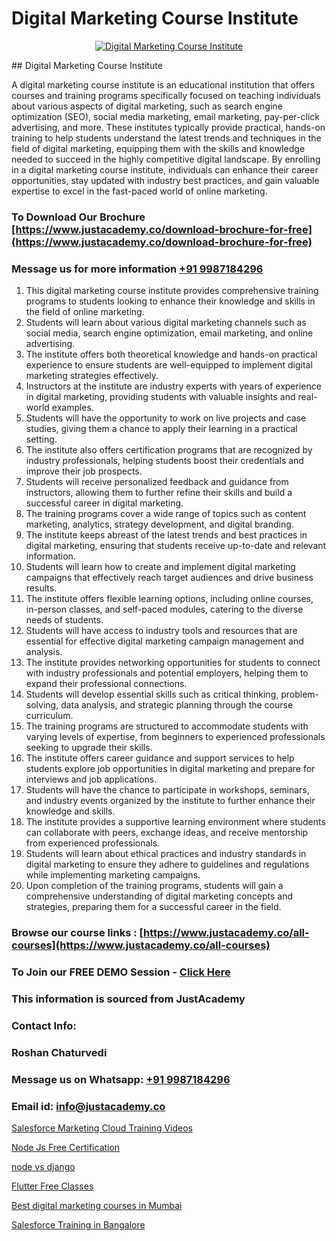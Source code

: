 # Digital Marketing Course Institute

<p align="center">
  <a href="https://justacademy.co/course-detail/digital-marketing">
    <img src="https://justacademy.co/storage2/course_image/1676636720_course_image.webp" alt="Digital Marketing Course Institute">
  </a>
</p>
## Digital Marketing Course Institute

A digital marketing course institute is an educational institution that offers courses and training programs specifically focused on teaching individuals about various aspects of digital marketing, such as search engine optimization (SEO), social media marketing, email marketing, pay-per-click advertising, and more. These institutes typically provide practical, hands-on training to help students understand the latest trends and techniques in the field of digital marketing, equipping them with the skills and knowledge needed to succeed in the highly competitive digital landscape. By enrolling in a digital marketing course institute, individuals can enhance their career opportunities, stay updated with industry best practices, and gain valuable expertise to excel in the fast-paced world of online marketing.
### To Download Our Brochure [https://www.justacademy.co/download-brochure-for-free](https://www.justacademy.co/download-brochure-for-free)
### Message us for more information [+91 9987184296](https://api.whatsapp.com/send?phone=919987184296)
1) This digital marketing course institute provides comprehensive training programs to students looking to enhance their knowledge and skills in the field of online marketing.
2) Students will learn about various digital marketing channels such as social media, search engine optimization, email marketing, and online advertising.
3) The institute offers both theoretical knowledge and hands-on practical experience to ensure students are well-equipped to implement digital marketing strategies effectively.
4) Instructors at the institute are industry experts with years of experience in digital marketing, providing students with valuable insights and real-world examples.
5) Students will have the opportunity to work on live projects and case studies, giving them a chance to apply their learning in a practical setting.
6) The institute also offers certification programs that are recognized by industry professionals, helping students boost their credentials and improve their job prospects.
7) Students will receive personalized feedback and guidance from instructors, allowing them to further refine their skills and build a successful career in digital marketing.
8) The training programs cover a wide range of topics such as content marketing, analytics, strategy development, and digital branding.
9) The institute keeps abreast of the latest trends and best practices in digital marketing, ensuring that students receive up-to-date and relevant information.
10) Students will learn how to create and implement digital marketing campaigns that effectively reach target audiences and drive business results.
11) The institute offers flexible learning options, including online courses, in-person classes, and self-paced modules, catering to the diverse needs of students.
12) Students will have access to industry tools and resources that are essential for effective digital marketing campaign management and analysis.
13) The institute provides networking opportunities for students to connect with industry professionals and potential employers, helping them to expand their professional connections.
14) Students will develop essential skills such as critical thinking, problem-solving, data analysis, and strategic planning through the course curriculum.
15) The training programs are structured to accommodate students with varying levels of expertise, from beginners to experienced professionals seeking to upgrade their skills.
16) The institute offers career guidance and support services to help students explore job opportunities in digital marketing and prepare for interviews and job applications.
17) Students will have the chance to participate in workshops, seminars, and industry events organized by the institute to further enhance their knowledge and skills.
18) The institute provides a supportive learning environment where students can collaborate with peers, exchange ideas, and receive mentorship from experienced professionals.
19) Students will learn about ethical practices and industry standards in digital marketing to ensure they adhere to guidelines and regulations while implementing marketing campaigns.
20) Upon completion of the training programs, students will gain a comprehensive understanding of digital marketing concepts and strategies, preparing them for a successful career in the field.

### Browse our course links : [https://www.justacademy.co/all-courses](https://www.justacademy.co/all-courses) 
### To Join our FREE DEMO Session - [Click Here](https://www.justacademy.co/register-for-course-demo)


### This information is sourced from JustAcademy
### Contact Info:
### Roshan Chaturvedi
### Message us on Whatsapp: [+91 9987184296](https://api.whatsapp.com/send?phone=919987184296)
### Email id: [info@justacademy.co](mailto:info@justacademy.co)
                
[Salesforce Marketing Cloud Training Videos](https://www.linkedin.com/pulse/salesforce-marketing-cloud-training-videos-justacademy-liverpool-jfgtf?trackingId=Y5TgcBMn0ja7WgrvWS6XQw%3D%3D&lipi=urn%3Ali%3Apage%3Ad_flagship3_company_admin%3B%2B7NXH4oxSQ2PhivsxtvsGw%3D%3D)

[Node Js Free Certification](https://www.linkedin.com/pulse/node-js-free-certification-justacademy-bradford-q74te?trackingId=Onauqea%2BWdRixRmg6sN0ng%3D%3D&lipi=urn%3Ali%3Apage%3Ad_flagship3_company_admin%3Bm8c8pzxIRVqjkbINsou16g%3D%3D)

[node vs django](https://medium.com/@ranepooja/node-vs-django-f8258825054c)

[Flutter Free Classes](https://medium.com/@mahi3106/flutter-free-classes-fb0d60a20055)

[Best digital marketing courses in Mumbai](https://justacademyin.github.io/justacademy/best-digital-marketing-courses-in-mumbai)

[Salesforce Training in Bangalore](https://justacademyin.github.io/justacademy/salesforce-training-in-bangalore)

